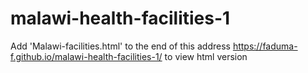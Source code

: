 # malawi-health-facilities-1
Add 'Malawi-facilities.html' to the end of this address https://faduma-f.github.io/malawi-health-facilities-1/ to view html version
